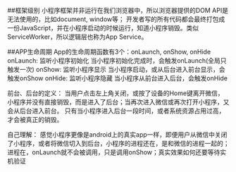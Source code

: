 ##框架级别
小程序框架并非运行在我们浏览器中，所以浏览器提供的DOM API是无法使用的，比如document, window等；
开发者写的所有代码都会最终打包成一份JavaScript，并在小程序启动的时候运行，知道小程序销毁。类似ServiceWorker，所以逻辑层也称为App Service。

##APP生命周期
App的生命周期函数有3个：onLaunch, onShow, onHide
onLaunch: 监听小程序初始化  当小程序初始化完成时，会触发onLaunch(全局只触发一次)
onShow: 监听小程序显示  当小程序启动，或从后台进入前台显示，会触发onShow
onHide: 监听小程序隐藏  当小程序从前台进入后台，会触发onHide

前台、后台的定义：
当用户点击左上角关闭，或按了设备的Home键离开微信，小程序并没有直接销毁，而是进入了后台；当再次进入微信或再次打开小程序，又会从后台进入前台。
只有当小程序进入后台一段时间，或者系统资源占用过高，才会被真正的销毁。

自己理解：
感觉小程序更像是android上的真实app一样，即便用户从微信中关闭了小程序，或者将微信切入到后台，小程序的进程还在，是和微信的进程一起的；进程在，onLaunch就不会被调用，只是调用onShow；真实效果如何还要等待实机验证